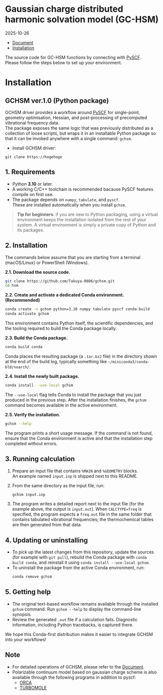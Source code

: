 # Gaussian charge distributed harmonic solvation model (GC-HSM)
2025-10-26
* [Document](document)
* [Installation](#installation)
  
The source code for GC-HSM functions by connecting with [PySCF](https://github.com/pyscf/pyscf).\
Please follow the steps below to set up your environment.

# Installation
## GCHSM ver.1.0 (Python package)

GCHSM driver provides a workflow around [PySCF](https://pyscf.org/) for single-point, geometry
optimisation, Hessian, and post-processing of precomputed vibrational frequency
data. \
The package exposes the same logic that was previously distributed as a
collection of loose scripts, but wraps it in an installable Python package so
that it can be invoked anywhere with a single command: `gchsm`.
* Install GCHSM driver:
```
git clone https://hogehoge
```
## 1. Requirements

- Python **3.10** or later.
- A working C/C++ toolchain is recommended bacause PySCF features compile on first use.
- The package depends on `numpy`, `tabulate`, and `pyscf`. \
  These are installed automatically when you install `gchsm`.

> **Tip for beginners**: if you are new to Python packaging, using a virtual
> environment keeps the installation isolated from the rest of your system.  A
> virtual environment is simply a private copy of Python and its packages.

## 2. Installation

The commands below assume that you are starting from a terminal (macOS/Linux) or PowerShell (Windows).

**2.1. Download the source code.**
   ```bash
   git clone https://github.com/Takuya-0606/gchsm.git
   cd hsm
   ```

**2.2. Create and activate a dedicated Conda environment. (Recommended)**
  ```bash
  conda create -n gchsm python=3.10 numpy tabulate pyscf conda-build
  conda activate gchsm
  ```
  This environment contains Python itself, the scientific dependencies, and the tooling required to build the Conda package locally.

**2.3. Build the Conda package.**
  ```bash
  conda build conda
  ```
  Conda places the resulting package (a `.tar.bz2` file) in the directory shown at the end of the build log, typically something like
   `~/miniconda3/conda-bld/noarch/`.

**2.4. Install the newly built package.**
   ```bash
   conda install --use-local gchsm
   ```

   The `--use-local` flag tells Conda to install the package that you just
   produced in the previous step.  After the installation finishes, the `gchsm`
   command becomes available in the active environment.

**2.5. Verify the installation.**
   ```bash
   gchsm --help
   ```

   The program prints a short usage message.  If the command is not found,
   ensure that the Conda environment is active and that the installation step
   completed without errors.

## 3. Running calculation
1. Prepare an input file that contains `%MAIN` and `%GEOMETRY` blocks.\
   An example named `input.inp` is shipped next to this README.

2. From the same directory as the input file, run:
   ```bash
   gchsm input.inp
   ```

3. The program writes a detailed report next to the input file (for the example above, the output is `input.out`).  When `CALCTYPE=freq` is specified, the program expects a `freq.out` file in the same folder that contains tabulated vibrational frequencies; the thermochemical tables are then generated from that data.

## 4. Updating or uninstalling
- To pick up the latest changes from this repository, update the sources (for example with `git pull`), rebuild the Conda package with `conda build conda`, and reinstall it using `conda install --use-local gchsm`.
- To uninstall the package from the active Conda environment, run:
  ```bash
  conda remove gchsm
  ```

## 5. Getting help
- The original text-based workflow remains available through the installed
  `gchsm` command.  Run `gchsm --help` to display the command-line synopsis.
- Review the generated `.out` file if a calculation fails.  Diagnostic
  information, including Python tracebacks, is captured there.

We hope this Conda-first distribution makes it easier to integrate GCHSM into your workflows!

## Note
- For detailed operations of GCHSM, please refer to the [Document](document).
- Polarizable continuum model based on gaussian charge scheme is also available through the following programs in addition to pyscf:
  * [ORCA](https://www.faccts.de/docs#orca)
  * [TURBOMOLE](https://www.turbomole.org/)
